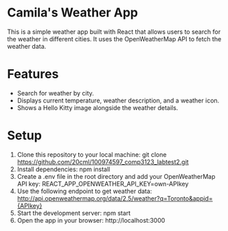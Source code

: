 # Camila's Weather App

This is a simple weather app built with React that allows users to search for the weather in different cities. It uses the OpenWeatherMap API to fetch the weather data.

# Features
- Search for weather by city.
- Displays current temperature, weather description, and a weather icon.
- Shows a Hello Kitty image alongside the weather details.

# Setup

1. Clone this repository to your local machine:
   git clone https://github.com/20cml/100974597_comp3123_labtest2.git
3. Install dependencies:
   npm install
4. Create a .env file in the root directory and add your OpenWeatherMap API key:
   REACT_APP_OPENWEATHER_API_KEY=own-APIkey
5. Use the following endpoint to get weather data:
   http://api.openweathermap.org/data/2.5/weather?q=Toronto&appid={APIkey}
6. Start the development server:
   npm start
7. Open the app in your browser:
   http://localhost:3000


